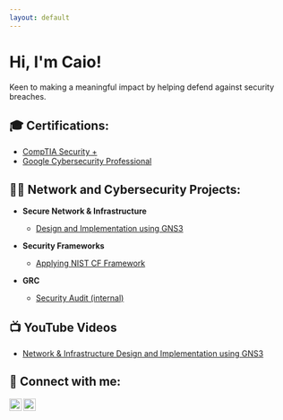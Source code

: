 ```yaml
---
layout: default
---
```


# Hi, I'm Caio!  

Keen to making a meaningful impact by helping defend against security breaches.

## 🎓 Certifications:

- [CompTIA Security +](https://www.credly.com/badges/a33f25c3-faa1-4d63-8b89-a76751bed636)
- [Google Cybersecurity Professional]()

## 👨‍💻 Network and Cybersecurity Projects:

- **Secure Network & Infrastructure**
  - [Design and Implementation using GNS3](https://www.youtube.com/watch?v=gJICfH8BdH4&t=983s)
  
- **Security Frameworks**
  - [Applying NIST CF Framework](https://github.com/joshmadakor1/Algorithms-Practice)
  
- **GRC**
  - [Security Audit (internal)](https://github.com/joshmadakor1/Algorithms-Practice)

## 📺 YouTube Videos

- [Network & Infrastructure Design and Implementation using GNS3]()

## 🤳 Connect with me:

<a href="mailto:braga.caio@outlook.com">
  <img align="left" alt="Caio Franca | Email" width="22px" src="https://cdn.jsdelivr.net/npm/simple-icons@v3/icons/gmail.svg" />
</a>

<a href="https://linkedin.com/in/caiofranca">
  <img align="left" alt="CaioFranca | LinkedIn" width="22px" src="https://cdn.jsdelivr.net/npm/simple-icons@v3/icons/linkedin.svg" />
</a>


